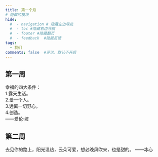 ```yaml
---
title: 第一个月
# 隐藏的模块
hide:
  #  - navigation # 隐藏左边导航
  #  - toc #隐藏右边导航
  #  - footer #隐藏翻页
  #  - feedback  #隐藏反馈
tags:
  - 我们
comments: false  #评论，默认不开启
---
```

## 第一周  

幸福的四大条件：  
1.露天生活。  
2.爱一个人。  
3.远离一切野心。  
4.创造。  
——爱伦·坡  
  

## 第二周   
去见你的路上，阳光温热，云朵可爱，想必晚风吹来，也是甜的。 ——冰心